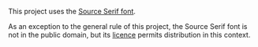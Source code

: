 This project uses the [Source Serif font](https://github.com/adobe-fonts/source-serif).

As an exception to the general rule of this project, the Source Serif font is not in the public domain, but its [licence](LICENSE.md) permits distribution in this context.
